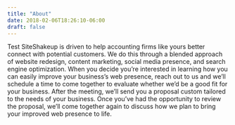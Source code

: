 ```yaml
---
title: "About"
date: 2018-02-06T18:26:10-06:00
draft: false
---
```

Test
SiteShakeup is driven to help accounting firms like yours better connect with potential customers. We do this through a blended approach of website redesign, content marketing, social media presence, and search engine optimization.
When you decide you’re interested in learning how you can easily improve your business’s web presence, reach out to us and we’ll schedule a time to come together to evaluate whether we’d be a good fit for your business.
After the meeting, we’ll send you a proposal custom tailored to the needs of your business. Once you’ve had the opportunity to review the proposal, we’ll come together again to discuss how we plan to bring your improved web presence to life.

